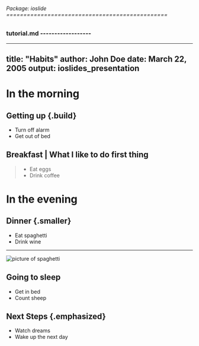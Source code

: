 ###### Package: ioslide ===============================================
### tutorial.md ------------------
---
  title: "Habits"
author: John Doe
date: March 22, 2005
output:
  ioslides_presentation
---
  
  # In the morning
  
  ## Getting up {.build}
  
  - Turn off alarm
- Get out of bed

## Breakfast | What I like to do first thing

> - Eat eggs
> - Drink coffee

# In the evening

## Dinner {.smaller}

- Eat spaghetti
- Drink wine

----
  
  ![picture of spaghetti](images/spaghetti.jpg)

## Going to sleep

- Get in bed
- Count sheep

## Next Steps {.emphasized}

- Watch dreams
- Wake up the next day
